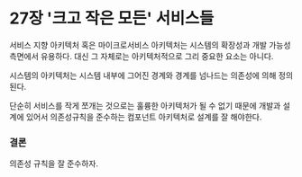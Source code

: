 # 27장 '크고 작은 모든' 서비스들
서비스 지향 아키텍처 혹은 마이크로서비스 아키텍처는 시스템의 확장성과 개발 가능성 측면에서 유용하다. 대신 그 자체로는 아키텍처적으로 그리 중요한 요소는 아니다.

시스템의 아키텍처는 시스템 내부에 그어진 경계와 경계를 넘나드는 의존성에 의해 정의된다. 

단순히 서비스를 작게 쪼개는 것으로는 훌륭한 아키텍처가 될 수 없기 때문에 개발과 설계에 있어서 의존성규칙을 준수하는 컴포넌트 아키텍처로 설계를 잘 해야한다.

### 결론
의존성 규칙을 잘 준수하자.